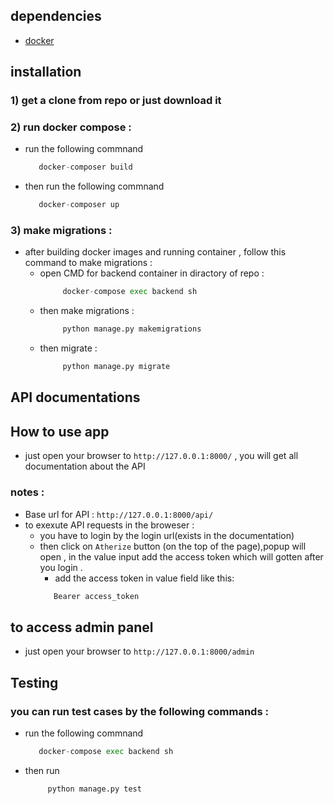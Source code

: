 ## dependencies
  - [docker](https://docs.docker.com/get-docker/)
## installation
### 1) get a clone from repo or just download it 
### 2) run docker compose : 
  - run the following commnand
      ```python 
         docker-composer build
      ```
  - then run the following commnand
      ```python 
         docker-composer up
      ```

### 3) make migrations :
  - after building docker images and running container , follow this command to make migrations :
    - open CMD for backend container in diractory of repo :
      ```python 
           docker-compose exec backend sh
      ```
    - then make migrations :
      ```python 
           python manage.py makemigrations
      ```
    - then migrate : 
      ```python 
           python manage.py migrate 
      ```
## API documentations
## How to use app 
  - just open your browser to `http://127.0.0.1:8000/` , you will get all documentation about the API 
  ### notes :
  - Base url for API : `http://127.0.0.1:8000/api/`
  - to exexute API requests in the broweser :
    - you have to login by the login url(exists in the documentation)
    - then click on `Atherize` button (on the top of the page),popup will open , in the value input add the access token which will gotten after you login .
      - add the access token in value field  like  this: 
      ```python 
         Bearer access_token 
      ``` 
## to access admin panel 
   - just open your browser to `http://127.0.0.1:8000/admin` 

## Testing
### you can run test cases by the following commands :
   - run the following commnand
      ```python 
         docker-compose exec backend sh
      ```
  - then run
    ```python 
         python manage.py test
    ```